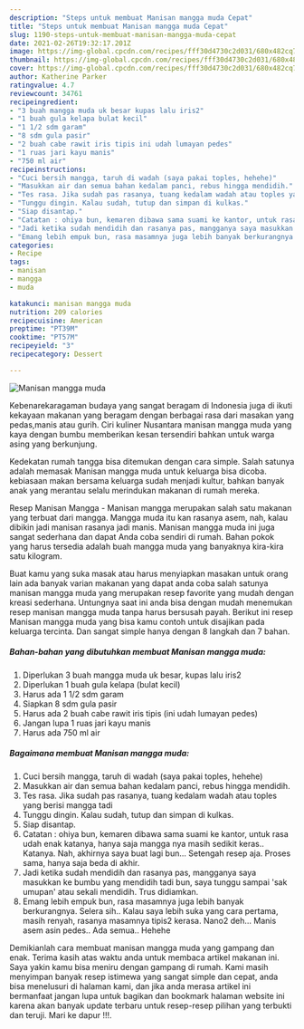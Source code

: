 ```yaml
---
description: "Steps untuk membuat Manisan mangga muda Cepat"
title: "Steps untuk membuat Manisan mangga muda Cepat"
slug: 1190-steps-untuk-membuat-manisan-mangga-muda-cepat
date: 2021-02-26T19:32:17.201Z
image: https://img-global.cpcdn.com/recipes/fff30d4730c2d031/680x482cq70/manisan-mangga-muda-foto-resep-utama.jpg
thumbnail: https://img-global.cpcdn.com/recipes/fff30d4730c2d031/680x482cq70/manisan-mangga-muda-foto-resep-utama.jpg
cover: https://img-global.cpcdn.com/recipes/fff30d4730c2d031/680x482cq70/manisan-mangga-muda-foto-resep-utama.jpg
author: Katherine Parker
ratingvalue: 4.7
reviewcount: 34761
recipeingredient:
- "3 buah mangga muda uk besar kupas lalu iris2"
- "1 buah gula kelapa bulat kecil"
- "1 1/2 sdm garam"
- "8 sdm gula pasir"
- "2 buah cabe rawit iris tipis ini udah lumayan pedes"
- "1 ruas jari kayu manis"
- "750 ml air"
recipeinstructions:
- "Cuci bersih mangga, taruh di wadah (saya pakai toples, hehehe)"
- "Masukkan air dan semua bahan kedalam panci, rebus hingga mendidih."
- "Tes rasa. Jika sudah pas rasanya, tuang kedalam wadah atau toples yang berisi mangga tadi"
- "Tunggu dingin. Kalau sudah, tutup dan simpan di kulkas."
- "Siap disantap."
- "Catatan : ohiya bun, kemaren dibawa sama suami ke kantor, untuk rasa udah enak katanya, hanya saja mangga nya masih sedikit keras.. Katanya. Nah, akhirnya saya buat lagi bun... Setengah resep aja. Proses sama, hanya saja beda di akhir."
- "Jadi ketika sudah mendidih dan rasanya pas, mangganya saya masukkan ke bumbu yang mendidih tadi bun, saya tunggu sampai &#39;sak umupan&#39; atau sekali mendidih. Trus didiamkan."
- "Emang lebih empuk bun, rasa masamnya juga lebih banyak berkurangnya. Selera sih.. Kalau saya lebih suka yang cara pertama, masih renyah, rasanya masamnya tipis2 kerasa. Nano2 deh... Manis asem asin pedes.. Ada semua.. Hehehe"
categories:
- Recipe
tags:
- manisan
- mangga
- muda

katakunci: manisan mangga muda 
nutrition: 209 calories
recipecuisine: American
preptime: "PT39M"
cooktime: "PT57M"
recipeyield: "3"
recipecategory: Dessert

---
```



![Manisan mangga muda](https://img-global.cpcdn.com/recipes/fff30d4730c2d031/680x482cq70/manisan-mangga-muda-foto-resep-utama.jpg)

Kebenarekaragaman budaya yang sangat beragam di Indonesia juga di ikuti kekayaan makanan yang beragam dengan berbagai rasa dari masakan yang pedas,manis atau gurih. Ciri kuliner Nusantara manisan mangga muda yang kaya dengan bumbu memberikan kesan tersendiri bahkan untuk warga asing yang berkunjung.


Kedekatan rumah tangga bisa ditemukan dengan cara simple. Salah satunya adalah memasak Manisan mangga muda untuk keluarga bisa dicoba. kebiasaan makan bersama keluarga sudah menjadi kultur, bahkan banyak anak yang merantau selalu merindukan makanan di rumah mereka.

Resep Manisan Mangga - Manisan mangga merupakan salah satu makanan yang terbuat dari mangga. Mangga muda itu kan rasanya asem, nah, kalau dibikin jadi manisan rasanya jadi manis. Manisan mangga muda ini juga sangat sederhana dan dapat Anda coba sendiri di rumah. Bahan pokok yang harus tersedia adalah buah mangga muda yang banyaknya kira-kira satu kilogram.

Buat kamu yang suka masak atau harus menyiapkan masakan untuk orang lain ada banyak varian makanan yang dapat anda coba salah satunya manisan mangga muda yang merupakan resep favorite yang mudah dengan kreasi sederhana. Untungnya saat ini anda bisa dengan mudah menemukan resep manisan mangga muda tanpa harus bersusah payah.
Berikut ini resep Manisan mangga muda yang bisa kamu contoh untuk disajikan pada keluarga tercinta. Dan sangat simple hanya dengan 8 langkah dan 7 bahan.


<!--inarticleads1-->

##### Bahan-bahan yang dibutuhkan membuat Manisan mangga muda:

1. Diperlukan 3 buah mangga muda uk besar, kupas lalu iris2
1. Diperlukan 1 buah gula kelapa (bulat kecil)
1. Harus ada 1 1/2 sdm garam
1. Siapkan 8 sdm gula pasir
1. Harus ada 2 buah cabe rawit iris tipis (ini udah lumayan pedes)
1. Jangan lupa 1 ruas jari kayu manis
1. Harus ada 750 ml air




<!--inarticleads2-->

##### Bagaimana membuat  Manisan mangga muda:

1. Cuci bersih mangga, taruh di wadah (saya pakai toples, hehehe)
1. Masukkan air dan semua bahan kedalam panci, rebus hingga mendidih.
1. Tes rasa. Jika sudah pas rasanya, tuang kedalam wadah atau toples yang berisi mangga tadi
1. Tunggu dingin. Kalau sudah, tutup dan simpan di kulkas.
1. Siap disantap.
1. Catatan : ohiya bun, kemaren dibawa sama suami ke kantor, untuk rasa udah enak katanya, hanya saja mangga nya masih sedikit keras.. Katanya. Nah, akhirnya saya buat lagi bun... Setengah resep aja. Proses sama, hanya saja beda di akhir.
1. Jadi ketika sudah mendidih dan rasanya pas, mangganya saya masukkan ke bumbu yang mendidih tadi bun, saya tunggu sampai &#39;sak umupan&#39; atau sekali mendidih. Trus didiamkan.
1. Emang lebih empuk bun, rasa masamnya juga lebih banyak berkurangnya. Selera sih.. Kalau saya lebih suka yang cara pertama, masih renyah, rasanya masamnya tipis2 kerasa. Nano2 deh... Manis asem asin pedes.. Ada semua.. Hehehe




Demikianlah cara membuat manisan mangga muda yang gampang dan enak. Terima kasih atas waktu anda untuk membaca artikel makanan ini. Saya yakin kamu bisa meniru dengan gampang di rumah. Kami masih menyimpan banyak resep istimewa yang sangat simple dan cepat, anda bisa menelusuri di halaman kami, dan jika anda merasa artikel ini bermanfaat jangan lupa untuk bagikan dan bookmark halaman website ini karena akan banyak update terbaru untuk resep-resep pilihan yang terbukti dan teruji. Mari ke dapur !!!. 
